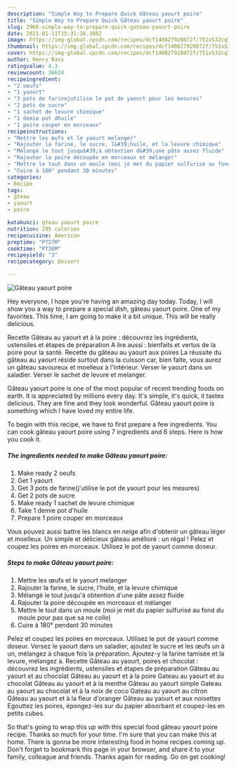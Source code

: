 ```yaml
---
description: "Simple Way to Prepare Quick Gâteau yaourt poire"
title: "Simple Way to Prepare Quick Gâteau yaourt poire"
slug: 2966-simple-way-to-prepare-quick-gateau-yaourt-poire
date: 2021-01-11T15:31:38.388Z
image: https://img-global.cpcdn.com/recipes/dcf140827928072f/751x532cq70/gateau-yaourt-poire-photo-principale-de-la-recette.jpg
thumbnail: https://img-global.cpcdn.com/recipes/dcf140827928072f/751x532cq70/gateau-yaourt-poire-photo-principale-de-la-recette.jpg
cover: https://img-global.cpcdn.com/recipes/dcf140827928072f/751x532cq70/gateau-yaourt-poire-photo-principale-de-la-recette.jpg
author: Henry Bass
ratingvalue: 4.3
reviewcount: 36634
recipeingredient:
- "2 oeufs"
- "1 yaourt"
- "3 pots de farinejutilise le pot de yaourt pour les mesures"
- "2 pots de sucre"
- "1 sachet de levure chimique"
- "1 demie pot dhuile"
- "1 poire couper en morceaux"
recipeinstructions:
- "Mettre les œufs et le yaourt melanger"
- "Rajouter la farine, le sucre, l&#39;huile, et la levure chimique"
- "Mélangé le tout jusqu&#39;à obtention d&#39;une pâte assez fluide"
- "Rajouter la poire découpée en morceaux et mélanger"
- "Mettre le tout dans un moule (moi je met du papier sulfurisé au fond du moule pour pas que sa ne colle)"
- "Cuire à 180° pendant 30 minutes"
categories:
- Recipe
tags:
- gteau
- yaourt
- poire

katakunci: gteau yaourt poire 
nutrition: 295 calories
recipecuisine: American
preptime: "PT27M"
cooktime: "PT36M"
recipeyield: "3"
recipecategory: Dessert

---
```



![Gâteau yaourt poire](https://img-global.cpcdn.com/recipes/dcf140827928072f/751x532cq70/gateau-yaourt-poire-photo-principale-de-la-recette.jpg)

Hey everyone, I hope you're having an amazing day today. Today, I will show you a way to prepare a special dish, gâteau yaourt poire. One of my favorites. This time, I am going to make it a bit unique. This will be really delicious.

Recette Gâteau au yaourt et à la poire : découvrez les ingrédients, ustensiles et étapes de préparation A lire aussi : bienfaits et vertus de la poire pour la santé. Recette du gâteau au yaourt aux poires La réussite du gâteau au yaourt réside surtout dans la cuisson car, bien faite, vous aurez un gâteau savoureux et moelleux à l&#39;intérieur. Verser le yaourt dans un saladier. Verser le sachet de levure et melanger.

Gâteau yaourt poire is one of the most popular of recent trending foods on earth. It is appreciated by millions every day. It's simple, it's quick, it tastes delicious. They are fine and they look wonderful. Gâteau yaourt poire is something which I have loved my entire life.


To begin with this recipe, we have to first prepare a few ingredients. You can cook gâteau yaourt poire using 7 ingredients and 6 steps. Here is how you cook it.

<!--inarticleads1-->

##### The ingredients needed to make Gâteau yaourt poire:

1. Make ready 2 oeufs
1. Get 1 yaourt
1. Get 3 pots de farine(j&#39;utilise le pot de yaourt pour les mesures)
1. Get 2 pots de sucre
1. Make ready 1 sachet de levure chimique
1. Take 1 demie pot d&#39;huile
1. Prepare 1 poire couper en morceaux


Vous pouvez aussi battre les blancs en neige afin d&#39;obtenir un gâteau léger et moelleux. Un simple et délicieux gâteau amélioré : un régal ! Pelez et coupez les poires en morceaux. Utilisez le pot de yaourt comme doseur. 

<!--inarticleads2-->

##### Steps to make Gâteau yaourt poire:

1. Mettre les œufs et le yaourt melanger
1. Rajouter la farine, le sucre, l&#39;huile, et la levure chimique
1. Mélangé le tout jusqu&#39;à obtention d&#39;une pâte assez fluide
1. Rajouter la poire découpée en morceaux et mélanger
1. Mettre le tout dans un moule (moi je met du papier sulfurisé au fond du moule pour pas que sa ne colle)
1. Cuire à 180° pendant 30 minutes


Pelez et coupez les poires en morceaux. Utilisez le pot de yaourt comme doseur. Versez le yaourt dans un saladier, ajoutez le sucre et les œufs un à un, mélangez à chaque fois la préparation. Ajoutez-y la farine tamisée et la levure, mélangez à. Recette Gâteau au yaourt, poires et chocolat : découvrez les ingrédients, ustensiles et étapes de préparation Gâteau au yaourt et au chocolat Gâteau au yaourt et à la poire Gateau au yaourt et au chocolat Gâteau au yaourt et à la menthe Gâteau au yaourt simple Gateau au yaourt au chocolat et à la noix de coco Gateau au yaourt au citron Gâteau au yaourt et à la fleur d&#39;oranger Gâteau au yaourt et aux noisettes Egouttez les poires, épongez-les sur du papier absorbant et coupez-les en petits cubes. 

So that's going to wrap this up with this special food gâteau yaourt poire recipe. Thanks so much for your time. I'm sure that you can make this at home. There is gonna be more interesting food in home recipes coming up. Don't forget to bookmark this page in your browser, and share it to your family, colleague and friends. Thanks again for reading. Go on get cooking!
